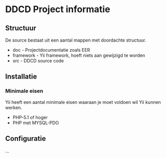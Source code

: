 # DDCD Project informatie #


## Structuur ##
De source bestaat uit een aantal mappen met doordachte structuur.

* doc - Projectdocumentatie zoals EER
* framework - Yii framework, hoeft niets aan gewijzigd te worden
* src - DDCD source code

## Installatie ##

### Minimale eisen ###
Yii heeft een aantal minimale eisen waaraan je moet voldoen wil Yii kunnen werken.

* PHP-5.1 of hoger
* PHP met MYSQL-PDO

## Configuratie ##

...
